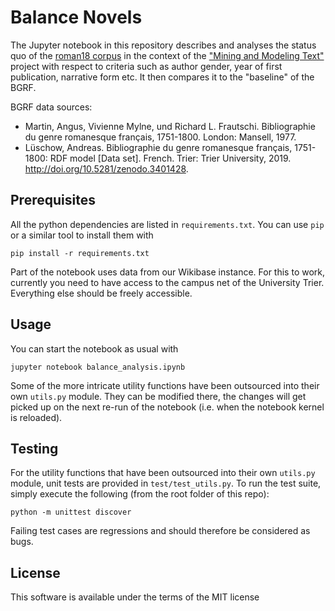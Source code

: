 # Balance Novels

The Jupyter notebook in this repository describes and analyses the status quo of the [roman18 corpus](https://github.com/MiMoText/roman18) in the context of the ["Mining and Modeling Text"](https://www.mimotext.uni-trier.de/) project with respect to criteria such as author gender, year of first publication, narrative form etc. It then compares it to the "baseline" of the BGRF.

BGRF data sources: 
- Martin, Angus, Vivienne Mylne, und Richard L. Frautschi. Bibliographie du genre romanesque français, 1751-1800. London: Mansell, 1977.
- Lüschow, Andreas. Bibliographie du genre romanesque français, 1751-1800: RDF model [Data set]. French. Trier: Trier University, 2019. http://doi.org/10.5281/zenodo.3401428.

## Prerequisites

All the python dependencies are listed in `requirements.txt`. You can use `pip` or a similar tool to install them with

```
pip install -r requirements.txt
```

Part of the notebook uses data from our Wikibase instance. For this to work, currently you need to have access to the campus net of the University Trier. Everything else should be freely accessible.


## Usage

You can start the notebook as usual with

```
jupyter notebook balance_analysis.ipynb
```

Some of the more intricate utility functions have been outsourced into their own `utils.py` module. They can be modified there, the changes will get picked up on the next re-run of the notebook (i.e. when the notebook kernel is reloaded).


## Testing

For the utility functions that have been outsourced into their own `utils.py` module, unit tests are provided in `test/test_utils.py`. To run the test suite, simply execute the following (from the root folder of this repo):

```
python -m unittest discover
```

Failing test cases are regressions and should therefore be considered as bugs. 


## License

This software is available under the terms of the MIT license

